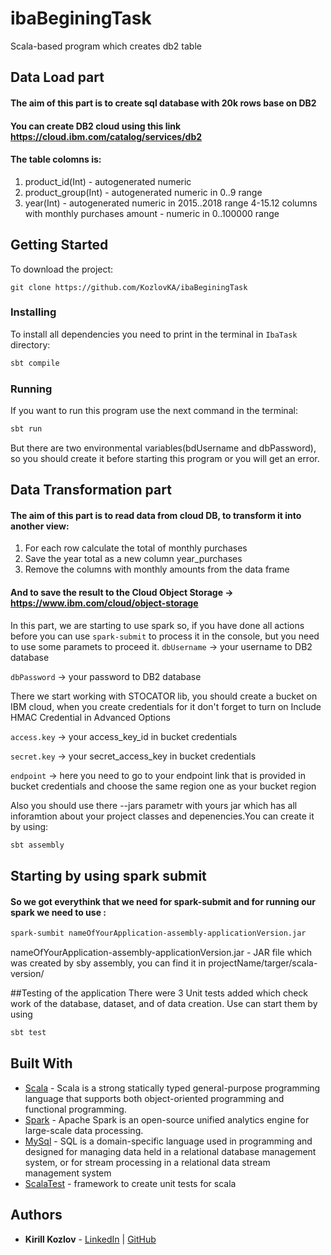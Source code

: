 # ibaBeginingTask
Scala-based program which creates db2 table
## Data Load part
#### The aim of this part is to create  sql database with 20k rows base on DB2
#### You can create DB2 cloud using this link https://cloud.ibm.com/catalog/services/db2
#### The table colomns is:
1. product_id(Int) - autogenerated numeric
2. product_group(Int) - autogenerated numeric in 0..9 range
3. year(Int) - autogenerated numeric in 2015..2018 range
4-15.12 columns with monthly purchases amount - numeric in 0..100000 range 
## Getting Started
To download the project:
```
git clone https://github.com/KozlovKA/ibaBeginingTask
```
### Installing
To install all dependencies you need to print in the terminal in `IbaTask` directory:
```sh
sbt compile
```
### Running
If you want to run this program use the next command in the terminal:
```sh
sbt run
```
But there are two environmental variables(bdUsername and dbPassword), so you should create it before starting this program or you will get an error.
## Data Transformation part
#### The aim of this part is to read data from cloud DB, to transform it into another view:
1. For each row calculate the total of monthly purchases
2. Save the year total as a new column year_purchases
3. Remove the columns with monthly amounts from the data frame
#### And to save the result to the Cloud Object Storage -> https://www.ibm.com/cloud/object-storage
In this part, we are starting to use spark so, if you have done all actions before you can use `spark-submit` to process it in the console, but you need to use some paramets to proceed it.
`dbUsername` -> your username to DB2 database

`dbPassword` -> your password to DB2 database

There we start working with STOCATOR lib, you should create a bucket on IBM cloud, when you create credentials for it don't forget to turn on Include HMAC Credential in Advanced Options

`access.key` -> your access_key_id in bucket credentials

`secret.key` -> your secret_access_key in bucket credentials

`endpoint` -> here you need to go to your endpoint link that is provided in bucket credentials and choose the same region one as your bucket region

Also you should use there --jars parametr with yours jar which has all inforamtion about your project classes and depenencies.You can create it by using:
```sh
sbt assembly
```

## Starting by using spark submit
#### So we got everythink that we need for spark-submit and for running our spark we need to use :  
```sh
spark-sumbit nameOfYourApplication-assembly-applicationVersion.jar
```
nameOfYourApplication-assembly-applicationVersion.jar - JAR file which was created by sby assembly, you can find it in projectName/targer/scala-version/

##Testing of the application
There were 3 Unit tests added which check work of the database, dataset, and of data creation. Use can start them by using
```sh
sbt test
```
## Built With

* [Scala](https://www.scala-lang.org/) - Scala is a strong statically typed general-purpose programming language that supports both object-oriented programming and functional programming.
* [Spark](https://spark.apache.org/) - Apache Spark is an open-source unified analytics engine for large-scale data processing.
* [MySql](https://www.mysql.com/) - SQL is a domain-specific language used in programming and designed for managing data held in a relational database management system, or for stream processing in a relational data stream management system
* [ScalaTest](https://www.scalatest.org/) - framework to create unit tests for scala
## Authors

* **Kirill Kozlov** - 
[LinkedIn](https://www.linkedin.com/in/kozlovka/) | 
[GitHub](https://github.com/KozlovKA)
